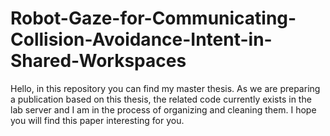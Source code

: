 # Robot-Gaze-for-Communicating-Collision-Avoidance-Intent-in-Shared-Workspaces

Hello, in this repository you can find my master thesis. 
As we are preparing a publication based on this thesis, the related code currently exists in the lab server and I am in the process of organizing and cleaning them. 
I hope you will find this paper interesting for you.
